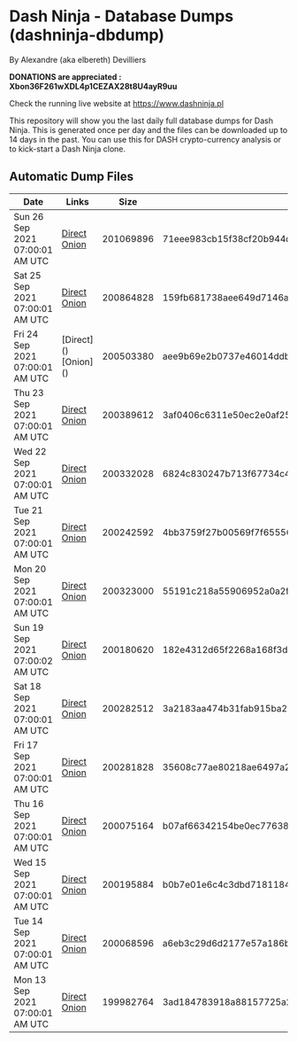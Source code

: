 # Dash Ninja - Database Dumps (dashninja-dbdump)
By Alexandre (aka elbereth) Devilliers

**DONATIONS are appreciated : Xbon36F261wXDL4p1CEZAX28t8U4ayR9uu**

Check the running live website at https://www.dashninja.pl

This repository will show you the last daily full database dumps for Dash Ninja. This is generated once per day and the files can be downloaded up to 14 days in the past.
You can use this for DASH crypto-currency analysis or to kick-start a Dash Ninja clone.


## Automatic Dump Files
| Date | Links | Size | SHA256 |
|--|--|--|--|
| Sun 26 Sep 2021 07:00:01 AM UTC | [Direct](https://oshi.at/RPnUBM) [Onion](http://oshiatwowvdbshka.onion/RPnUBM) | 201069896 | 71eee983cb15f38cf20b944d8cda92f9f6d72071fc4bc981d67ad3b90f4b9537 | 
| Sat 25 Sep 2021 07:00:01 AM UTC | [Direct](https://oshi.at/HXStVY) [Onion](http://oshiatwowvdbshka.onion/HXStVY) | 200864828 | 159fb681738aee649d7146a6e646e51dfca1e674dba0b9885f0893ca24de91e9 | 
| Fri 24 Sep 2021 07:00:01 AM UTC | [Direct](</body></html>) [Onion](</body></html>) | 200503380 | aee9b69e2b0737e46014ddbde44e3fa8c7dba97fe40e76339500b9a4434d99c2 | 
| Thu 23 Sep 2021 07:00:01 AM UTC | [Direct](https://oshi.at/TUBaDQ) [Onion](http://oshiatwowvdbshka.onion/TUBaDQ) | 200389612 | 3af0406c6311e50ec2e0af25b254c5d5ee85651cd593430b86f2c4a491a1c0b5 | 
| Wed 22 Sep 2021 07:00:01 AM UTC | [Direct](https://oshi.at/VjJZSS) [Onion](http://oshiatwowvdbshka.onion/VjJZSS) | 200332028 | 6824c830247b713f67734c430f65cbae6bb944d4c45fc65abe6a07144bf2859f | 
| Tue 21 Sep 2021 07:00:01 AM UTC | [Direct](https://oshi.at/LYXcja) [Onion](http://oshiatwowvdbshka.onion/LYXcja) | 200242592 | 4bb3759f27b00569f7f65556b92c38c7e1b6a982a117185f733139190d45ba3a | 
| Mon 20 Sep 2021 07:00:01 AM UTC | [Direct](https://oshi.at/zWCsDc) [Onion](http://oshiatwowvdbshka.onion/zWCsDc) | 200323000 | 55191c218a55906952a0a2f1ad0f4ae5f934974d650a9eae57c3bfd8fb2f9bbe | 
| Sun 19 Sep 2021 07:00:02 AM UTC | [Direct](https://oshi.at/qdXwTh) [Onion](http://oshiatwowvdbshka.onion/qdXwTh) | 200180620 | 182e4312d65f2268a168f3df45c2e2c4f06e8aaa2a9950fb383daded98d1adc8 | 
| Sat 18 Sep 2021 07:00:01 AM UTC | [Direct](https://oshi.at/DYaaPw) [Onion](http://oshiatwowvdbshka.onion/DYaaPw) | 200282512 | 3a2183aa474b31fab915ba252e8756f8e6e83af51805ab9740afc68c6b0f696f | 
| Fri 17 Sep 2021 07:00:01 AM UTC | [Direct](https://oshi.at/zijYao) [Onion](http://oshiatwowvdbshka.onion/zijYao) | 200281828 | 35608c77ae80218ae6497a2f6b229fa9198d89adb92769a6867df4c0014be8c0 | 
| Thu 16 Sep 2021 07:00:01 AM UTC | [Direct](https://oshi.at/GnDRbu) [Onion](http://oshiatwowvdbshka.onion/GnDRbu) | 200075164 | b07af66342154be0ec77638ef231824a274ecb3ebd04aa1e76eee2e283bf061e | 
| Wed 15 Sep 2021 07:00:01 AM UTC | [Direct](https://oshi.at/GegmmF) [Onion](http://oshiatwowvdbshka.onion/GegmmF) | 200195884 | b0b7e01e6c4c3dbd71811841f4018fba372cee0c2eef1803b0ed35d7f30ec571 | 
| Tue 14 Sep 2021 07:00:01 AM UTC | [Direct](https://oshi.at/NSjPat) [Onion](http://oshiatwowvdbshka.onion/NSjPat) | 200068596 | a6eb3c29d6d2177e57a186b8e96a3763752d3f74577c9607163d652d0c72f357 | 
| Mon 13 Sep 2021 07:00:01 AM UTC | [Direct](https://oshi.at/FAVoMC) [Onion](http://oshiatwowvdbshka.onion/FAVoMC) | 199982764 | 3ad184783918a88157725a2e827571d2046cbe8375f712e35e10446dc0116ff1 | 
